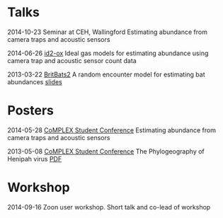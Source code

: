 # Talks

2014-10-23
Seminar at CEH, Wallingford
Estimating abundance from camera traps and acoustic sensors


2014-06-26
[id2-ox](http://id2-ox.co.uk/abstracts.html)
Ideal gas models for estimating abundance using camera trap and acoustic sensor count data


2013-03-22
[BritBats2](http://www.ecologicallightpollution.co.uk/wp-content/uploads/2013/03/Event-Schedule.pdf)
A random encounter model for estimating bat abundances
[slides](http://figshare.com/articles/Britbats_talk_22_03_2013_A_random_encoutner_model_for_estimating_bat_abundances/664140)




# Posters

2014-05-28
[CoMPLEX Student Conference](http://www.ucl.ac.uk/complex/events/cumberland)
Estimating abundance from camera traps and acoustic sensors


2013-05-08
[CoMPLEX Student Conference](http://www.ucl.ac.uk/complex/events/cumberland/cumberland2013)
The Phylogeography of Henipah virus
[PDF](http://figshare.com/articles/The_Phylogeography_of_Henipah_Virus/1046697)


# Workshop

2014-09-16
Zoon user workshop. Short talk and co-lead of workshop 

